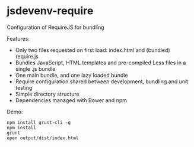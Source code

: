 jsdevenv-require
================

Configuration of RequireJS for bundling

Features:
* Only two files requested on first load: index.html and (bundled) require.js
* Bundles JavaScript, HTML templates and pre-compiled Less files in a single .js bundle
* One main bundle, and one lazy loaded bundle
* Require configuration shared between development, bundling and unit testing
* Simple directory structure
* Dependencies managed with Bower and npm

Demo:

    npm install grunt-cli -g
    npm install
    grunt
    open output/dist/index.html